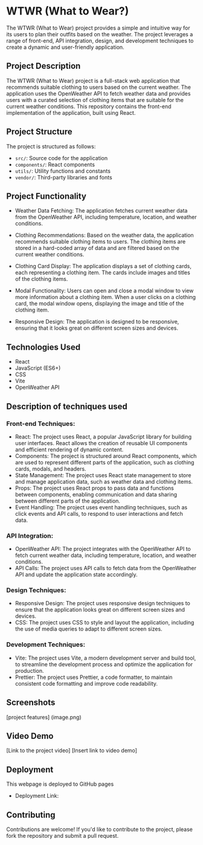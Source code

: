 # WTWR (What to Wear?)

The WTWR (What to Wear) project provides a simple and intuitive way for its users to plan their outfits based on the weather. The project leverages a range of front-end, API integration, design, and development techniques to create a dynamic and user-friendly application.

## Project Description

The WTWR (What to Wear) project is a full-stack web application that recommends suitable clothing to users based on the current weather. The application uses the OpenWeather API to fetch weather data and provides users with a curated selection of clothing items that are suitable for the current weather conditions. This repository contains the front-end implementation of the application, built using React.

## Project Structure

The project is structured as follows:

- `src/`: Source code for the application
- `components/`: React components
- `utils/`: Utility functions and constants
- `vendor/`: Third-party libraries and fonts

## Project Functionality

- Weather Data Fetching: The application fetches current weather data from the OpenWeather API, including temperature, location, and weather conditions.

- Clothing Recommendations: Based on the weather data, the application recommends suitable clothing items to users. The clothing items are stored in a hard-coded array of data and are filtered based on the current weather conditions.

- Clothing Card Display: The application displays a set of clothing cards, each representing a clothing item. The cards include images and titles of the clothing items.

- Modal Functionality: Users can open and close a modal window to view more information about a clothing item. When a user clicks on a clothing card, the modal window opens, displaying the image and title of the clothing item.

- Responsive Design: The application is designed to be responsive, ensuring that it looks great on different screen sizes and devices.

## Technologies Used

- React
- JavaScript (ES6+)
- CSS
- Vite
- OpenWeather API

## Description of techniques used

### Front-end Techniques:

- React: The project uses React, a popular JavaScript library for building user interfaces. React allows the creation of reusable UI components and efficient rendering of dynamic content.
- Components: The project is structured around React components, which are used to represent different parts of the application, such as clothing cards, modals, and headers.
- State Management: The project uses React state management to store and manage application data, such as weather data and clothing items.
- Props: The project uses React props to pass data and functions between components, enabling communication and data sharing between different parts of the application.
- Event Handling: The project uses event handling techniques, such as click events and API calls, to respond to user interactions and fetch data.

### API Integration:

- OpenWeather API: The project integrates with the OpenWeather API to fetch current weather data, including temperature, location, and weather conditions.
- API Calls: The project uses API calls to fetch data from the OpenWeather API and update the application state accordingly.

### Design Techniques:

- Responsive Design: The project uses responsive design techniques to ensure that the application looks great on different screen sizes and devices.
- CSS: The project uses CSS to style and layout the application, including the use of media queries to adapt to different screen sizes.

### Development Techniques:

- Vite: The project uses Vite, a modern development server and build tool, to streamline the development process and optimize the application for production.
- Prettier: The project uses Prettier, a code formatter, to maintain consistent code formatting and improve code readability.

## Screenshots

[project features] (image.png)

## Video Demo

[Link to the project video] [Insert link to video demo]

## Deployment

This webpage is deployed to GitHub pages

- Deployment Link:

## Contributing

Contributions are welcome! If you'd like to contribute to the project, please fork the repository and submit a pull request.
